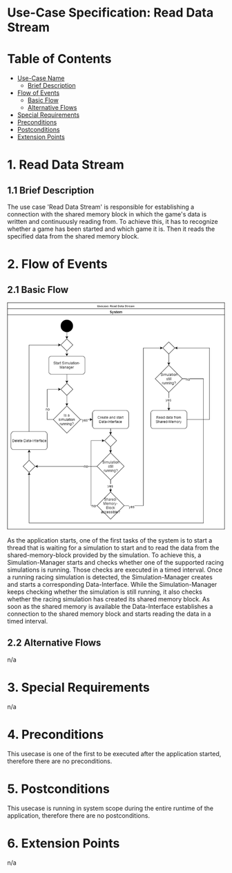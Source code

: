 # Use-Case Specification: Read Data Stream

# Table of Contents
- [Use-Case Name](#1-read-data-stream)
    - [Brief Description](#11-brief-description)
- [Flow of Events](#2-flow-of-events)
    - [Basic Flow](#21-basic-flow)
    - [Alternative Flows](#22-alternative-flows)
- [Special Requirements](#3-special-requirements)
- [Preconditions](#4-preconditions)
- [Postconditions](#5-postconditions)
- [Extension Points](#6-extension-points)

# 1. Read Data Stream
## 1.1 Brief Description
The use case 'Read Data Stream' is responsible for establishing a connection with the shared memory block in which the game's data is written and continuously reading from. To achieve this, it has to recognize whether a game has been started and which game it is. Then it reads the specified data from the shared memory block.

# 2. Flow of Events
## 2.1 Basic Flow
![Read Data Stream UML](UML.png "UML")

As the application starts, one of the first tasks of the system is to start a thread that is waiting for a simulation to start and to read the data from the shared-memory-block provided by the simulation. To achieve this, a Simulation-Manager starts and checks whether one of the supported racing simulations is running. Those checks are executed in a timed interval. Once a running racing simulation is detected, the Simulation-Manager creates and starts a corresponding Data-Interface. While the Simulation-Manager keeps checking whether the simulation is still running, it also checks whether the racing simulation has created its shared memory block. As soon as the shared memory is available the Data-Interface establishes a connection to the shared memory block and starts reading the data in a timed interval.

## 2.2 Alternative Flows
n/a

# 3. Special Requirements
n/a

# 4. Preconditions
This usecase is one of the first to be executed after the application started, therefore there are no preconditions.

# 5. Postconditions
This usecase is running in system scope during the entire runtime of the application, therefore there are no postconditions.

# 6. Extension Points
n/a
